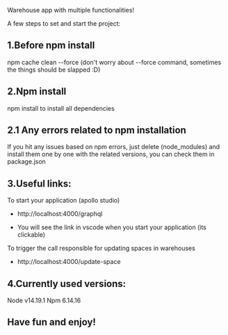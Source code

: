 Warehouse app with multiple functionalities!

A few steps to set and start the project:

## 1.Before npm install

npm cache clean --force (don't worry about --force command, sometimes the things should be slapped :D)

## 2.Npm install

npm install to install all dependencies

## 2.1 Any errors related to npm installation

If you hit any issues based on npm errors, just delete (node_modules) and install them one by one with the related versions,
you can check them in package.json

## 3.Useful links:

To start your application (apollo studio)

- http://localhost:4000/graphql

- You will see the link in vscode when you start your application (its clickable)

To trigger the call responsible for updating spaces in warehouses

- http://localhost:4000/update-space

## 4.Currently used versions:

Node v14.19.1
Npm 6.14.16

## Have fun and enjoy!

